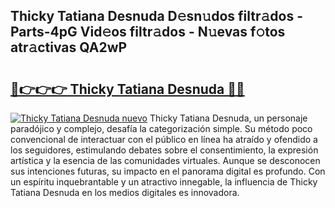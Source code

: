 ## Thicky Tatiana Desnuda D𝚎sn𝚞dos filtr𝚊dos - Parts-4pG Vid𝚎os filtr𝚊dos - N𝚞evas f𝚘tos atr𝚊ctivas QA2wP

# <h2><a href="http://mbaf50v.tromn.icu/?c=Thicky+Tatiana+Desnuda">🔗👉👉👉 Thicky Tatiana Desnuda 🔗🔗</a></h2>

[![Thicky Tatiana Desnuda nuevo](https://i.imgur.com/pEAQMta.gif)](http://mbaf50v.tromn.icu/?c=Thicky+Tatiana+Desnuda)
Thicky Tatiana Desnuda, un personaje paradójico y complejo, desafía la categorización simple. Su método poco convencional de interactuar con el público en línea ha atraído y ofendido a los seguidores, estimulando debates sobre el consentimiento, la expresión artística y la esencia de las comunidades virtuales. Aunque se desconocen sus intenciones futuras, su impacto en el panorama digital es profundo. Con un espíritu inquebrantable y un atractivo innegable, la influencia de Thicky Tatiana Desnuda en los medios digitales es innovadora.
